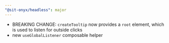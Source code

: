 ```yaml
---
"@sit-onyx/headless": major
---
```


- BREAKING CHANGE: `createTooltip` now provides a `root` element, which is used to listen for outside clicks
- new `useGlobalListener` composable helper
